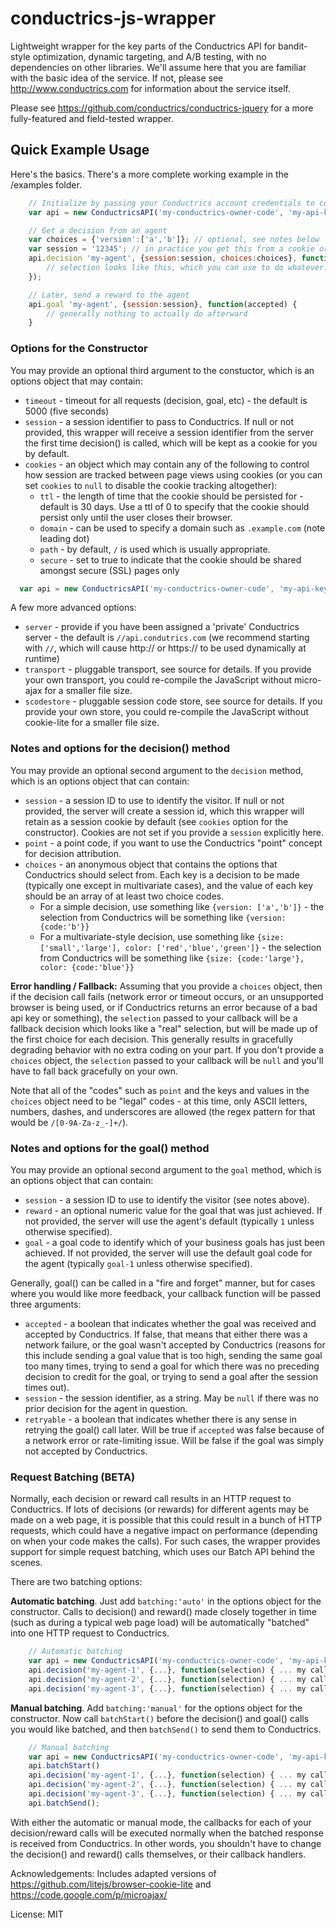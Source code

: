 # conductrics-js-wrapper

Lightweight wrapper for the key parts of the Conductrics API for bandit-style optimization, dynamic targeting, and A/B testing, with no dependencies on other libraries. We'll assume here that you are familiar with the basic idea of the service. If not, please see http://www.conductrics.com for information about the service itself.

Please see https://github.com/conductrics/conductrics-jquery for a more fully-featured and field-tested wrapper.

## Quick Example Usage

Here's the basics. There's a more complete working example in the /examples folder.

```javascript
	// Initialize by passing your Conductrics account credentials to constructor
	var api = new ConductricsAPI('my-conductrics-owner-code', 'my-api-key');

	// Get a decision from an agent
	var choices = {'version':['a','b']}; // optional, see notes below
	var session = '12345'; // in practice you get this from a cookie or something
	api.decision 'my-agent', {session:session, choices:choices}, function(selection) {
		// selection looks like this, which you can use to do whatever: {'version': {code:'b'}}
	});

	// Later, send a reward to the agent
	api.goal 'my-agent', {session:session}, function(accepted) {
		// generally nothing to actually do afterward
	}
```

### Options for the Constructor

You may provide an optional third argument to the constuctor, which is an options object that may contain:

+ `timeout` - timeout for all requests (decision, goal, etc) - the default is 5000 (five seconds)
+ `session` - a session identifier to pass to Conductrics. If null or not provided, this wrapper will receive a session identifier from the server the first time decision() is called, which will be kept as a cookie for you by default.
+ `cookies` - an object which may contain any of the following to control how session are tracked between page views using cookies (or you can set `cookies` to `null` to disable the cookie tracking altogether):
  - `ttl` - the length of time that the cookie should be persisted for - default is 30 days. Use a ttl of 0 to specify that the cookie should persist only until the user closes their browser.
  - `domain` - can be used to specify a domain such as `.example.com` (note leading dot)
  - `path` - by default, `/` is used which is usually appropriate.
  - `secure` - set to true to indicate that the cookie should be shared amongst secure (SSL) pages only

```javascript
  var api = new ConductricsAPI('my-conductrics-owner-code', 'my-api-key', {timeout:1500});
```

A few more advanced options:

+ `server` - provide if you have been assigned a 'private' Conductrics server - the default is `//api.condutrics.com` (we recommend starting with `//`, which will cause http:// or https:// to be used dynamically at runtime)
+ `transport` - pluggable transport, see source for details. If you provide your own transport, you could re-compile the JavaScript without micro-ajax for a smaller file size.
+ `scodestore` - pluggable session code store, see source for details. If you provide your own store, you could re-compile the JavaScript without cookie-lite for a smaller file size.

### Notes and options for the decision() method

You may provide an optional second argument to the `decision` method, which is an options object that can contain:

+ `session` - a session ID to use to identify the visitor. If null or not provided, the server will create a session id, which this wrapper will retain as a session cookie by default (see `cookies` option for the constructor). Cookies are not set if you provide a `session` explicitly here.
+ `point` - a point code, if you want to use the Conductrics "point" concept for decision attribution.
+ `choices` - an anonymous object that contains the options that Conductrics should select from. Each key is a decision to be made (typically one except in multivariate cases), and the value of each key should be an array of at least two choice codes.
  - For a simple decision, use something like `{version: ['a','b']}` - the selection from Conductrics will be something like `{version: {code:'b'}}`
  - For a multivariate-style decision, use something like `{size: ['small','large'], color: ['red','blue','green']}` - the selection from Conductrics will be something like `{size: {code:'large'}, color: {code:'blue'}}`

**Error handling / Fallback:** Assuming that you provide a `choices` object, then if the decision call fails (network error or timeout occurs, or an unsupported browser is being used, or if Conductrics returns an error because of a bad api key or something), the `selection` passed to your callback will be a fallback decision which looks like a "real" selection, but will be made up of the first choice for each decision. This generally results in gracefully degrading behavior with no extra coding on your part. If you don't provide a `choices` object, the `selection` passed to your callback will be `null` and you'll have to fall back gracefully on your own.

Note that all of the "codes" such as `point` and the keys and values in the `choices` object need to be "legal" codes - at this time, only ASCII letters, numbers, dashes, and underscores are allowed (the regex pattern for that would be `/[0-9A-Za-z_-]+/`).

### Notes and options for the goal() method

You may provide an optional second argument to the `goal` method, which is an options object that can contain:

+ `session` - a session ID to use to identify the visitor (see notes above).
+ `reward` - an optional numeric value for the goal that was just achieved. If not provided, the server will use the agent's default (typically `1` unless otherwise specified).
+ `goal` - a goal code to identify which of your business goals has just been achieved. If not provided, the server will use the default goal code for the agent (typically `goal-1` unless otherwise specified).

Generally, goal() can be called in a "fire and forget" manner, but for cases where you would like more feedback, your callback function will be passed three arguments:

+ `accepted` - a boolean that indicates whether the goal was received and accepted by Conductrics. If false, that means that either there was a network failure, or the goal wasn't accepted by Conductrics (reasons for this include sending a goal value that is too high, sending the same goal too many times, trying to send a goal for which there was no preceding decision to credit for the goal, or trying to send a goal after the session times out).
+ `session` - the session identifier, as a string. May be `null` if there was no prior decision for the agent in question.
+ `retryable` - a boolean that indicates whether there is any sense in retrying the goal() call later. Will be true if `accepted` was false because of a network error or rate-limiting issue. Will be false if the goal was simply not accepted by Conductrics.

### Request Batching (BETA) ###

Normally, each decision or reward call results in an HTTP request to Conductrics. If lots of decisions (or rewards) for different agents may be made on a web page, it is possible that this could result in a bunch of HTTP requests, which could have a negative impact on performance (depending on when your code makes the calls). For such cases, the wrapper provides support for simple request batching, which uses our Batch API behind the scenes.

There are two batching options:

**Automatic batching**. Just add `batching:'auto'` in the options object for the constructor. Calls to decision() and reward() made closely together in time (such as during a typical web page load) will be automatically "batched" into one HTTP request to Conductrics.

```javascript
	// Automatic batching
	var api = new ConductricsAPI('my-conductrics-owner-code', 'my-api-key', {batching:'auto'});
	api.decision('my-agent-1', {...}, function(selection) { ... my callback logic here ... });
	api.decision('my-agent-2', {...}, function(selection) { ... my callback logic here ... });
	api.decision('my-agent-3', {...}, function(selection) { ... my callback logic here ... });
```

**Manual batching**. Add `batching:'manual'` for the options object for the constructor. Now call `batchStart()` before the decision() and goal() calls you would like batched, and then `batchSend()` to send them to Conductrics.

```javascript
	// Manual batching
	var api = new ConductricsAPI('my-conductrics-owner-code', 'my-api-key', {batching:'manual'});
	api.batchStart()
	api.decision('my-agent-1', {...}, function(selection) { ... my callback logic here ... });
	api.decision('my-agent-2', {...}, function(selection) { ... my callback logic here ... });
	api.decision('my-agent-3', {...}, function(selection) { ... my callback logic here ... });
	api.batchSend();
```

With either the automatic or manual mode, the callbacks for each of your decision/reward calls will be executed normally when the batched response is received from Conductrics. In other words, you shouldn't have to change the decision() and reward() calls themselves, or their callback handlers.

Acknowledgements: Includes adapted versions of https://github.com/litejs/browser-cookie-lite and https://code.google.com/p/microajax/

License: MIT
